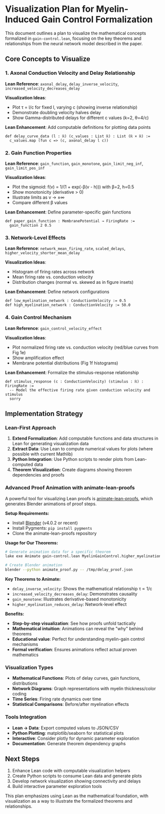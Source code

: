 # Visualization Plan for Myelin-Induced Gain Control Formalization

This document outlines a plan to visualize the mathematical concepts formalized in `gain-control.lean`, focusing on the key theorems and relationships from the neural network model described in the paper.

## Core Concepts to Visualize

### 1. Axonal Conduction Velocity and Delay Relationship
**Lean Reference**: `axonal_delay`, `delay_inverse_velocity`, `increased_velocity_decreases_delay`

**Visualization Ideas**:
- Plot τ = l/c for fixed l, varying c (showing inverse relationship)
- Demonstrate doubling velocity halves delay
- Show Gamma-distributed delays for different c values (k=2, θ=4/c)

**Lean Enhancement**: Add computable definitions for plotting data points
```lean
def delay_curve_data (l : ℝ) (c_values : List ℝ) : List (ℝ × ℝ) :=
  c_values.map (fun c => (c, axonal_delay l c))
```

### 2. Gain Function Properties
**Lean Reference**: `gain_function`, `gain_monotone`, `gain_limit_neg_inf`, `gain_limit_pos_inf`

**Visualization Ideas**:
- Plot the sigmoid: f(v) = 1/(1 + exp(-β(v - h))) with β=2, h=0.5
- Show monotonicity (derivative > 0)
- Illustrate limits as v → ±∞
- Compare different β values

**Lean Enhancement**: Define parameter-specific gain functions
```lean
def paper_gain_function : MembranePotential → FiringRate :=
  gain_function 2 0.5
```

### 3. Network-Level Effects
**Lean Reference**: `network_mean_firing_rate`, `scaled_delays`, `higher_velocity_shorter_mean_delay`

**Visualization Ideas**:
- Histogram of firing rates across network
- Mean firing rate vs. conduction velocity
- Distribution changes (normal vs. skewed as in figure insets)

**Lean Enhancement**: Define network configurations
```lean
def low_myelination_network : ConductionVelocity := 0.5
def high_myelination_network : ConductionVelocity := 50.0
```

### 4. Gain Control Mechanism
**Lean Reference**: `gain_control_velocity_effect`

**Visualization Ideas**:
- Plot normalized firing rate vs. conduction velocity (red/blue curves from Fig 1e)
- Show amplification effect
- Membrane potential distributions (Fig 1f histograms)

**Lean Enhancement**: Formalize the stimulus-response relationship
```lean
def stimulus_response (c : ConductionVelocity) (stimulus : ℝ) : FiringRate :=
  -- Model the effective firing rate given conduction velocity and stimulus
  sorry
```

## Implementation Strategy

### Lean-First Approach
1. **Extend Formalization**: Add computable functions and data structures in Lean for generating visualization data
2. **Extract Data**: Use Lean to compute numerical values for plots (where possible with current Mathlib)
3. **Python Integration**: Use Python scripts to render plots from Lean-computed data
4. **Theorem Visualization**: Create diagrams showing theorem dependencies and proofs

### Advanced Proof Animation with animate-lean-proofs
A powerful tool for visualizing Lean proofs is [animate-lean-proofs](https://github.com/dwrensha/animate-lean-proofs), which generates Blender animations of proof steps.

**Setup Requirements:**
- Install [Blender](https://www.blender.org/) (v4.0.2 or recent)
- Install Pygments: `pip install pygments`
- Clone the animate-lean-proofs repository

**Usage for Our Theorems:**
```bash
# Generate animation data for a specific theorem
lake exe Animate gain-control.lean MyelinGainControl.higher_myelination_reduces_delay > /tmp/delay_proof.json

# Create Blender animation
blender --python animate_proof.py -- /tmp/delay_proof.json
```

**Key Theorems to Animate:**
- `delay_inverse_velocity`: Shows the mathematical relationship τ ∝ 1/c
- `increased_velocity_decreases_delay`: Demonstrates causality
- `gain_monotone`: Illustrates derivative-based monotonicity
- `higher_myelination_reduces_delay`: Network-level effect

**Benefits:**
- **Step-by-step visualization**: See how proofs unfold tactically
- **Mathematical intuition**: Animations can reveal the "why" behind theorems
- **Educational value**: Perfect for understanding myelin-gain control mechanisms
- **Formal verification**: Ensures animations reflect actual proven mathematics

### Visualization Types
- **Mathematical Functions**: Plots of delay curves, gain functions, distributions
- **Network Diagrams**: Graph representations with myelin thickness/color coding
- **Time Series**: Firing rate dynamics over time
- **Statistical Comparisons**: Before/after myelination effects

### Tools Integration
- **Lean → Data**: Export computed values to JSON/CSV
- **Python Plotting**: matplotlib/seaborn for statistical plots
- **Interactive**: Consider plotly for dynamic parameter exploration
- **Documentation**: Generate theorem dependency graphs

## Next Steps
1. Enhance Lean code with computable visualization helpers
2. Create Python scripts to consume Lean data and generate plots
3. Develop network visualization showing connectivity and delays
4. Build interactive parameter exploration tools

This plan emphasizes using Lean as the mathematical foundation, with visualization as a way to illustrate the formalized theorems and relationships.
